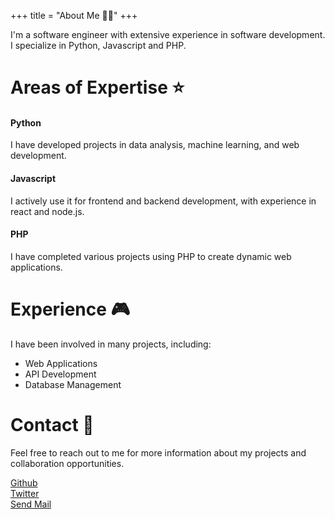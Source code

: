 +++
title = "About Me 🧑‍💻"
+++

I'm a software engineer with extensive experience in software development. I specialize in Python, Javascript and PHP.

# Areas of Expertise ⭐
#### Python
I have developed projects in data analysis, machine learning, and web development.

#### Javascript
I actively use it for frontend and backend development, with experience in react and node.js.

#### PHP
I have completed various projects using PHP to create dynamic web applications.

# Experience 🎮
I have been involved in many projects, including:

- Web Applications
- API Development
- Database Management

# Contact 📩
Feel free to reach out to me for more information about my projects and collaboration opportunities.

<a target='_blank' href='https://github.com/uiframer'>Github</a>
<br/>
<a target='_blank' href='https://x.com/amertoglu16'>Twitter</a>
<br/>
<a href='mailto:abdullah.mertoglu99@gmail.com'>Send Mail</a>

